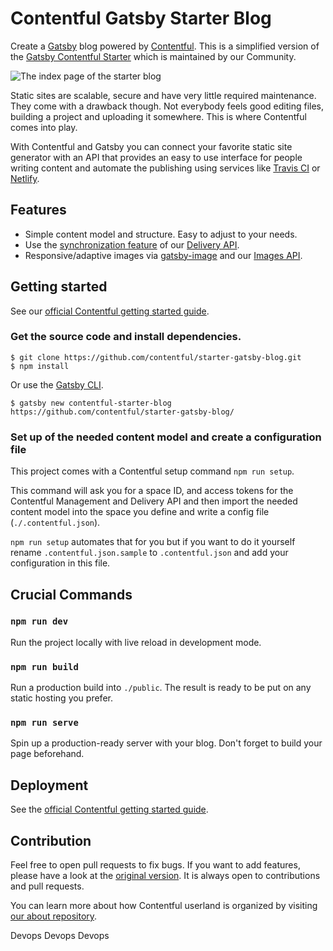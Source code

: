 # Contentful Gatsby Starter Blog

Create a [Gatsby](http://gatsbyjs.com/) blog powered by [Contentful](https://www.contentful.com). This is a simplified version of the [Gatsby Contentful Starter](https://github.com/contentful-userland/gatsby-contentful-starter) which is maintained by our Community.

![The index page of the starter blog](https://rawgit.com/contentful-userland/gatsby-contentful-starter/master/screenshot.jpg "The index page of the starter blog")

Static sites are scalable, secure and have very little required maintenance. They come with a drawback though. Not everybody feels good editing files, building a project and uploading it somewhere. This is where Contentful comes into play.

With Contentful and Gatsby you can connect your favorite static site generator with an API that provides an easy to use interface for people writing content and automate the publishing using services like [Travis CI](https://travis-ci.org/) or [Netlify](https://www.netlify.com/).

## Features

- Simple content model and structure. Easy to adjust to your needs.
- Use the [synchronization feature](https://www.contentful.com/developers/docs/references/content-delivery-api/#/reference/synchronization) of our [Delivery API](https://www.contentful.com/developers/docs/references/content-delivery-api/).
- Responsive/adaptive images via [gatsby-image](https://www.gatsbyjs.org/packages/gatsby-image/) and our [Images API](https://www.contentful.com/developers/docs/references/content-delivery-api/#/reference/synchronization/initial-synchronization-of-entries-of-a-specific-content-type).

## Getting started

See our [official Contentful getting started guide](https://www.contentful.com/developers/docs/tutorials/general/get-started/).

### Get the source code and install dependencies.

```
$ git clone https://github.com/contentful/starter-gatsby-blog.git
$ npm install
```

Or use the [Gatsby CLI](https://www.npmjs.com/package/gatsby-cli).

```
$ gatsby new contentful-starter-blog https://github.com/contentful/starter-gatsby-blog/
```

### Set up of the needed content model and create a configuration file

This project comes with a Contentful setup command `npm run setup`.

This command will ask you for a space ID, and access tokens for the Contentful Management and Delivery API and then import the needed content model into the space you define and write a config file (`./.contentful.json`).

`npm run setup` automates that for you but if you want to do it yourself rename `.contentful.json.sample` to `.contentful.json` and add your configuration in this file.

## Crucial Commands

### `npm run dev`

Run the project locally with live reload in development mode.

### `npm run build`

Run a production build into `./public`. The result is ready to be put on any static hosting you prefer.

### `npm run serve`

Spin up a production-ready server with your blog. Don't forget to build your page beforehand.

## Deployment

See the [official Contentful getting started guide](https://www.contentful.com/developers/docs/tutorials/general/get-started/).

## Contribution

Feel free to open pull requests to fix bugs. If you want to add features, please have a look at the [original version](https://github.com/contentful-userland/gatsby-contentful-starter). It is always open to contributions and pull requests.

You can learn more about how Contentful userland is organized by visiting [our about repository](https://github.com/contentful-userland/about).

Devops Devops Devops
